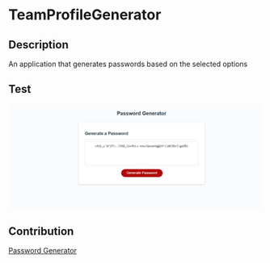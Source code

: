 # TeamProfileGenerator
 
## Description
   An application that generates passwords based on the selected options

## Test
![alt text](./Assets/images/image.png)

## Contribution
[Password Generator](https://dev.to/code_mystery/random-password-generator-using-javascript-6a)
